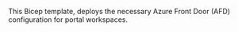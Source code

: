 This Bicep template, deploys the necessary Azure Front Door (AFD) configuration for portal workspaces.